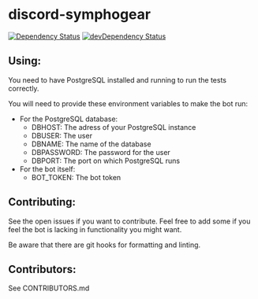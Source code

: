 # discord-symphogear

[![Dependency Status](https://david-dm.org/lucas-deangelis/discord-symphogear/status.svg)](https://david-dm.org/lucas-deangelis/discord-symphogear)
[![devDependency Status](https://david-dm.org/lucas-deangelis/discord-symphogear/dev-status.svg)](https://david-dm.org/lucas-deangelis/discord-symphogear?type=dev)

## Using:

You need to have PostgreSQL installed and running to run the tests correctly.

You will need to provide these environment variables to make the bot run:

-   For the PostgreSQL database:
    -   DBHOST: The adress of your PostgreSQL instance
    -   DBUSER: The user
    -   DBNAME: The name of the database
    -   DBPASSWORD: The password for the user
    -   DBPORT: The port on which PostgreSQL runs
-   For the bot itself:
    -   BOT_TOKEN: The bot token

## Contributing:

See the open issues if you want to contribute. Feel free to add some if you feel the bot is lacking in functionality you might want.

Be aware that there are git hooks for formatting and linting.

## Contributors:

See CONTRIBUTORS.md
